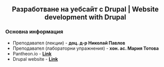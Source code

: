 <h2 align="center">Разработване на уебсайт с Drupal | Website development with Drupal</h2>

### Основна информация
* Преподавател (лекции) - **доц. д-р Николай Павлов**
* Преподавател (лабораторни упражнения) - **хон. ас. Мария Тотова**
* Pantheon.io - [**Link**](https://pantheon.io/)
* Drupal website - [**Link**](https://dev-my-first-website-2001261008.pantheonsite.io/)
